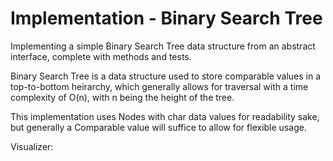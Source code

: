 # Implementation - Binary Search Tree
Implementing a simple Binary Search Tree data structure from an abstract interface, complete with methods and tests.

Binary Search Tree is a data structure used to store comparable values in a top-to-bottom heirarchy, which generally allows for traversal with a time complexity of O(n), with n being the height of the tree. 

This implementation uses Nodes with char data values for readability sake, but generally a Comparable value will suffice to allow for flexible usage.

Visualizer:
